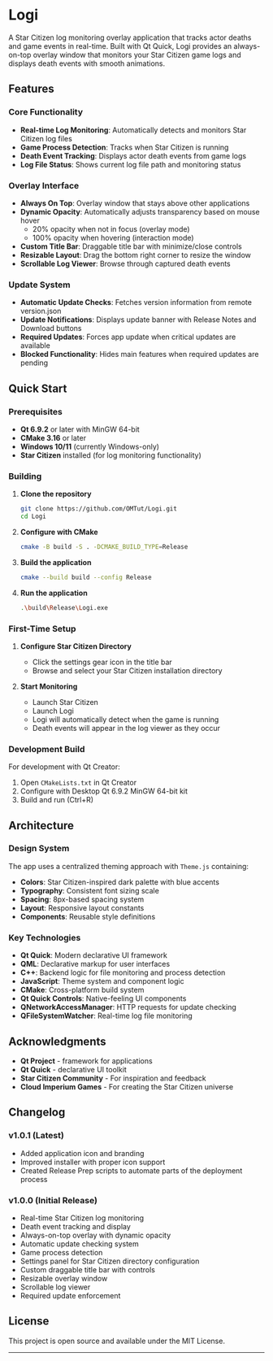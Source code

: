 # Logi
A Star Citizen log monitoring overlay application that tracks actor deaths and game events in real-time. Built with Qt Quick, Logi provides an always-on-top overlay window that monitors your Star Citizen game logs and displays death events with smooth animations.

## Features

### Core Functionality
- **Real-time Log Monitoring**: Automatically detects and monitors Star Citizen log files
- **Game Process Detection**: Tracks when Star Citizen is running
- **Death Event Tracking**: Displays actor death events from game logs
- **Log File Status**: Shows current log file path and monitoring status

### Overlay Interface
- **Always On Top**: Overlay window that stays above other applications
- **Dynamic Opacity**: Automatically adjusts transparency based on mouse hover
  - 20% opacity when not in focus (overlay mode)
  - 100% opacity when hovering (interaction mode)
- **Custom Title Bar**: Draggable title bar with minimize/close controls
- **Resizable Layout**: Drag the bottom right corner to resize the window
- **Scrollable Log Viewer**: Browse through captured death events

### Update System
- **Automatic Update Checks**: Fetches version information from remote version.json
- **Update Notifications**: Displays update banner with Release Notes and Download buttons
- **Required Updates**: Forces app update when critical updates are available
- **Blocked Functionality**: Hides main features when required updates are pending

## Quick Start

### Prerequisites

- **Qt 6.9.2** or later with MinGW 64-bit
- **CMake 3.16** or later
- **Windows 10/11** (currently Windows-only)
- **Star Citizen** installed (for log monitoring functionality)

### Building

1. **Clone the repository**
   ```bash
   git clone https://github.com/OMTut/Logi.git
   cd Logi
   ```

2. **Configure with CMake**
   ```bash
   cmake -B build -S . -DCMAKE_BUILD_TYPE=Release
   ```

3. **Build the application**
   ```bash
   cmake --build build --config Release
   ```

4. **Run the application**
   ```bash
   .\build\Release\Logi.exe
   ```

### First-Time Setup

1. **Configure Star Citizen Directory**
   - Click the settings gear icon in the title bar
   - Browse and select your Star Citizen installation directory

2. **Start Monitoring**
   - Launch Star Citizen
   - Launch Logi
   - Logi will automatically detect when the game is running
   - Death events will appear in the log viewer as they occur

### Development Build

For development with Qt Creator:
1. Open `CMakeLists.txt` in Qt Creator
2. Configure with Desktop Qt 6.9.2 MinGW 64-bit kit
3. Build and run (Ctrl+R)

## Architecture



### Design System

The app uses a centralized theming approach with `Theme.js` containing:

- **Colors**: Star Citizen-inspired dark palette with blue accents
- **Typography**: Consistent font sizing scale
- **Spacing**: 8px-based spacing system
- **Layout**: Responsive layout constants
- **Components**: Reusable style definitions

### Key Technologies

- **Qt Quick**: Modern declarative UI framework
- **QML**: Declarative markup for user interfaces
- **C++**: Backend logic for file monitoring and process detection
- **JavaScript**: Theme system and component logic
- **CMake**: Cross-platform build system
- **Qt Quick Controls**: Native-feeling UI components
- **QNetworkAccessManager**: HTTP requests for update checking
- **QFileSystemWatcher**: Real-time log file monitoring

## Acknowledgments

- **Qt Project** - framework for applications
- **Qt Quick** - declarative UI toolkit
- **Star Citizen Community** - For inspiration and feedback
- **Cloud Imperium Games** - For creating the Star Citizen universe

## Changelog

### v1.0.1 (Latest)
- Added application icon and branding
- Improved installer with proper icon support
- Created Release Prep scripts to automate parts of the deployment process

### v1.0.0 (Initial Release)
- Real-time Star Citizen log monitoring
- Death event tracking and display
- Always-on-top overlay with dynamic opacity
- Automatic update checking system
- Game process detection
- Settings panel for Star Citizen directory configuration
- Custom draggable title bar with controls
- Resizable overlay window
- Scrollable log viewer
- Required update enforcement

## License

This project is open source and available under the MIT License.

---
